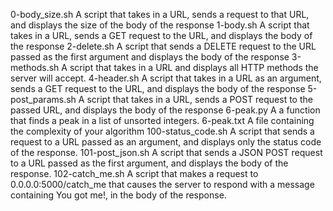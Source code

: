 0-body_size.sh	A script that takes in a URL, sends a request to that URL, and displays the size of the body of the response
1-body.sh	A script that takes in a URL, sends a GET request to the URL, and displays the body of the response
2-delete.sh	A script that sends a DELETE request to the URL passed as the first argument and displays the body of the response
3-methods.sh	A script that takes in a URL and displays all HTTP methods the server will accept.
4-header.sh	A script that takes in a URL as an argument, sends a GET request to the URL, and displays the body of the response
5-post_params.sh	A script that takes in a URL, sends a POST request to the passed URL, and displays the body of the response
6-peak.py	A a function that finds a peak in a list of unsorted integers.
6-peak.txt	A file containing the complexity of your algorithm
100-status_code.sh	A script that sends a request to a URL passed as an argument, and displays only the status code of the response.
101-post_json.sh	A script that sends a JSON POST request to a URL passed as the first argument, and displays the body of the response.
102-catch_me.sh	A script that makes a request to 0.0.0.0:5000/catch_me that causes the server to respond with a message containing You got me!, in the body of the response.
